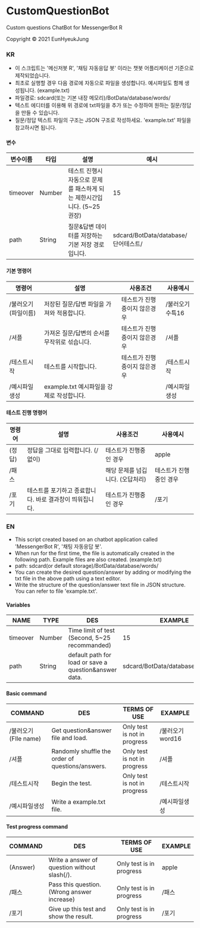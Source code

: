 # CustomQuestionBot


 Custom questions ChatBot for MessengerBot R

 Copyright © 2021 EunHyeukJung


 ### KR
 * 이 스크립트는 '메신저봇 R', '채팅 자동응답 봇' 이라는 챗봇 어플리케이션 기준으로 제작되었습니다.
 * 최초로 실행할 경우 다음 경로에 자동으로 파일을 생성합니다. 예시파일도 함께 생성됩니다. (example.txt)
 * 파일경로: sdcard(또는 기본 내장 메모리)/BotData/database/words/
 * 텍스트 에디터를 이용해 위 경로에 txt파일을 추가 또는 수정하여 원하는 질문/정답을 만들 수 있습니다.
 * 질문/정답 텍스트 파일의 구조는 JSON 구조로 작성하세요. 'example.txt' 파일을 참고하시면 됩니다.

#### 변수

|변수이름|타입|설명|예시|
|------|------|-------------|-----------------|
|timeover|Number|테스트 진행시 자동으로 문제를 패스하게 되는 제한시간입니다. (5~25 권장)|15|
|path|String|질문&답변 데이터를 저장하는 기본 저장 경로입니다.|sdcard/BotData/database/단어테스트/|


#### 기본 명령어

|명령어|설명|사용조건|사용예시|
|------|---------------|-----------|---------|
|/불러오기 (파일이름)|저장된 질문/답변 파일을 가져와 적용합니다.|테스트가 진행중이지 않은경우|/불러오기 수특16|
|/셔플|가져온 질문/답변의 순서를 무작위로 섞습니다.|테스트가 진행중이지 않은경우|/셔플|
|/테스트시작|테스트를 시작합니다.|테스트가 진행중이지 않은경우|/테스트시작|
|/예시파일생성|example.txt 예시파일을 강제로 작성합니다.||/예시파일생성|


#### 테스트 진행 명령어

|명령어|설명|사용조건|사용예시|
|------|---------------|-----------|---------|
|(정답)|정답을 그대로 입력합니다. (/ 없이)|테스트가 진행중인 경우|apple|
|/패스||해당 문제를 넘깁니다. (오답처리)|테스트가 진행중인 경우|/패스|
|/포기|테스트를 포기하고 종료합니다. 바로 결과창이 띄워집니다.|테스트가 진행중인 경우|/포기|




 ### EN
 * This script created based on an chatbot application called 'MessengerBot R', '채팅 자동응답 봇'.
 * When run for the first time, the file is automatically created in the following path. Example files are also created. (example.txt)
 * path: sdcard(or default storage)/BotData/database/words/
 * You can create the desired question/answer by adding or modifying the txt file in the above path using a text editor.
 * Write the structure of the question/answer text file in JSON structure. You can refer to file 'example.txt'.


#### Variables

|NAME|TYPE|DES|EXAMPLE|
|------|------|-------------|-----------------|
|timeover|Number|Time limit of test (Second, 5~25 recommanded)|15|
|path|String|default path for load or save a question&answer data.|sdcard/BotData/database/WordTest/|


#### Basic command

|COMMAND|DES|TERMS OF USE|EXAMPLE|
|------|---------------|-----------|---------|
|/불러오기 (FIle name)|Get question&answer file and load.|Only test is not in progress|/불러오기 word16|
|/셔플|Randomly shuffle the order of questions/answers.|Only test is not in progress|/셔플|
|/테스트시작|Begin the test.|Only test is not in progress|/테스트시작|
|/예시파일생성|Write a example.txt file.||/예시파일생성|


#### Test progress command

|COMMAND|DES|TERMS OF USE|EXAMPLE|
|------|---------------|-----------|---------|
|(Answer)|Write a answer of question without slash(/).|Only test is in progress|apple|
|/패스|Pass this question. (Wrong answer increase)|Only test is in progress|/패스|
|/포기|Give up this test and show the result.|Only test is in progress|/포기|


